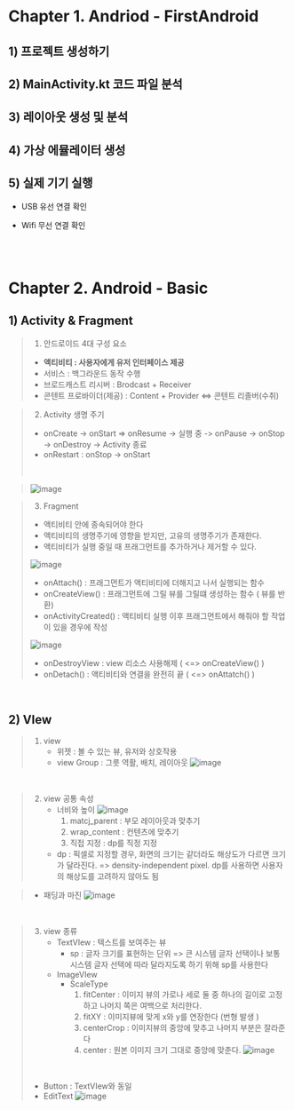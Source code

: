 # Chapter 1. Andriod - FirstAndroid

## 1) 프로젝트 생성하기
## 2) MainActivity.kt 코드 파일 분석
## 3) 레이아웃 생성 및 분석
## 4) 가상 에뮬레이터 생성
## 5) 실제 기기 실행

- USB 유선 연결 확인

- Wifi 무선 연결 확인

<br><br>
# Chapter 2. Android - Basic
## 1) Activity & Fragment
> 1. 안드로이드 4대 구성 요소
>- **액티비티 : 사용자에게 유저 인터페이스 제공**
>- 서비스 : 백그라운드 동작 수행
>- 브로드캐스트 리시버 :  Brodcast + Receiver
>- 콘텐트 프로바이더(제공) : Content + Provider <=> 콘텐트 리졸버(수취)

> 2. Activity 생명 주기
>- onCreate -> onStart => onResume -> 실행 중 -> onPause -> onStop -> onDestroy -> Activity 종료
>- onRestart : onStop -> onStart
>  <br>

> ![image](https://github.com/Seoin-A/Andriod/assets/129828463/d9befb54-846e-46dc-bb98-c26facf42334)

> 3. Fragment
>- 액티비티 안에 종속되어야 한다
>- 액티비티의 생명주기에 영향을 받지만, 고유의 생명주기가 존재한다.
>- 액티비티가 실행 중일 때 프래그먼트를 추가하거나 제거할 수 있다.
>     
>  ![image](https://github.com/Seoin-A/Andriod/assets/129828463/1e862e65-7e7a-4ec8-b554-872249e9291d)
>
>  - onAttach() : 프래그먼트가 액티비티에 더해지고 나서 실행되는 함수
>  - onCreateView() : 프래그먼트에 그릴 뷰를 그릴떄 생성하는 함수 ( 뷰를 반환)
>  - onActivityCreated() : 액티비티 실행 이후 프래그먼트에서 해줘야 할 작업이 있을 경우에 작성
>
> ![image](https://github.com/Seoin-A/Andriod/assets/129828463/645a3dd2-c750-4111-8f95-79f86cb4e0d2)
>
> - onDestroyView : view 리소스 사용해제 ( <=> onCreateView() )
> - onDetach() : 액티비티와 연결을 완전히 끝 ( <=> onAttatch() )

<br>

## 2) VIew
> 1. view
>    - 위젯 : 볼 수 있는 뷰, 유저와 상호작용
>    - view Group : 그릇 역활, 배치, 레이아웃
>    ![image](https://github.com/Seoin-A/Andriod/assets/129828463/8dc9ad0d-28c6-4c40-9518-e1a7a505a378)

<br>

> 2. view 공통 속성
>    * 너비와 높이
>      ![image](https://github.com/Seoin-A/Andriod/assets/129828463/579d09a5-94df-493f-92d9-d3483f47ced3)
>        1. matcj_parent : 부모 레이아웃과 맞추기
>        2. wrap_content : 컨텐츠에 맞추기
>        3. 직접 지정 : dp를 직정 지정
>    * dp : 픽셀로 지정할 경우, 화면의 크기는 같더라도 해상도가 다르면 크기가 달라진다. => density-independent pixel. dp를 사용하면 사용자의 해상도를 고려하지 않아도 됨

>    * 패딩과 마진
>      ![image](https://github.com/Seoin-A/Andriod/assets/129828463/8caf4c77-c672-4090-9408-3b8b8c528ee6)

<br>

> 3. view 종류
>    - TextVIew : 텍스트를 보여주는 뷰
>      - sp : 글자 크기를 표현하는 단위 => 큰 시스템 글자 선택이나 보통 시스템 글자 선택에 따라 달라지도록 하기 위해 sp를 사용한다
>    - ImageVIew
>      - ScaleType
>        1. fitCenter : 이미지 뷰의 가로나 세로 둘 중 하나의 길이로 고정하고 나머지 쪽은 여백으로 처리한다.
>        2. fitXY : 이미지뷰에 맞게 x와 y를 연장한다 (번형 발생 )
>        3. centerCrop : 이미지뷰의 중앙에 맞추고 나머지 부분은 잘라준다
>        4. center : 원본 이미지 크기 그대로 중앙에 맞춘다.
>        ![image](https://github.com/Seoin-A/Andriod/assets/129828463/4cdda1ca-5d36-4458-83b3-880df4513a35)
> 
>  <br>
>
>    - Button  : TextVIew와 동일
>    - EditText
>      ![image](https://github.com/Seoin-A/Andriod/assets/129828463/62d4f8f2-56ef-4884-84ab-391b30da2831)

>
> 

 



